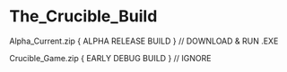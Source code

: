 # The_Crucible_Build

Alpha_Current.zip { ALPHA RELEASE BUILD } // DOWNLOAD & RUN .EXE

Crucible_Game.zip { EARLY DEBUG BUILD } // IGNORE
